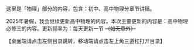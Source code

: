 这里是「物理」部分的内容，包含：初中、高中物理分章节讲稿。

2025年暑假，我会继续更新高中物理的内容。本次主要更新的内容是：高中物理必修三的内容。更新频率为：每天更新一节 ~~（如无意外）~~

【桌面端请点击左侧目录跳转，移动端请点击左上角三道杠打开目录】
